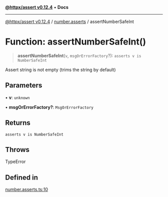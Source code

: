 [**@httpx/assert v0.12.4**](../../README.md) • **Docs**

***

[@httpx/assert v0.12.4](../../README.md) / [number.asserts](../README.md) / assertNumberSafeInt

# Function: assertNumberSafeInt()

> **assertNumberSafeInt**(`v`, `msgOrErrorFactory`?): `asserts v is NumberSafeInt`

Assert string is not empty (trims the string by default)

## Parameters

• **v**: `unknown`

• **msgOrErrorFactory?**: `MsgOrErrorFactory`

## Returns

`asserts v is NumberSafeInt`

## Throws

TypeError

## Defined in

[number.asserts.ts:10](https://github.com/belgattitude/httpx/blob/9d56eb57739de47a2eced4122ffa042138007013/packages/assert/src/number.asserts.ts#L10)
